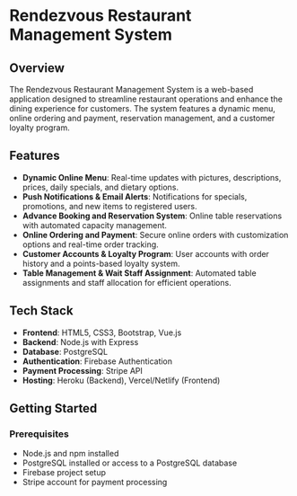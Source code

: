 # Rendezvous Restaurant Management System

## Overview
The Rendezvous Restaurant Management System is a web-based application designed to streamline restaurant operations and enhance the dining experience for customers. The system features a dynamic menu, online ordering and payment, reservation management, and a customer loyalty program.

## Features
- **Dynamic Online Menu**: Real-time updates with pictures, descriptions, prices, daily specials, and dietary options.
- **Push Notifications & Email Alerts**: Notifications for specials, promotions, and new items to registered users.
- **Advance Booking and Reservation System**: Online table reservations with automated capacity management.
- **Online Ordering and Payment**: Secure online orders with customization options and real-time order tracking.
- **Customer Accounts & Loyalty Program**: User accounts with order history and a points-based loyalty system.
- **Table Management & Wait Staff Assignment**: Automated table assignments and staff allocation for efficient operations.

## Tech Stack
- **Frontend**: HTML5, CSS3, Bootstrap, Vue.js
- **Backend**: Node.js with Express
- **Database**: PostgreSQL
- **Authentication**: Firebase Authentication
- **Payment Processing**: Stripe API
- **Hosting**: Heroku (Backend), Vercel/Netlify (Frontend)

## Getting Started

### Prerequisites
- Node.js and npm installed
- PostgreSQL installed or access to a PostgreSQL database
- Firebase project setup
- Stripe account for payment processing
